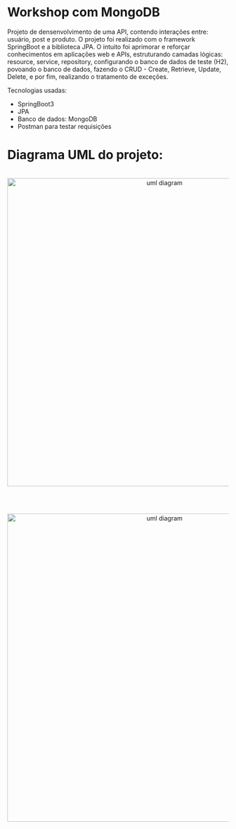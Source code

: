 # Workshop com MongoDB

Projeto de densenvolvimento de uma API, contendo interações entre: usuário, post e produto. O projeto foi realizado com o framework SpringBoot e a biblioteca JPA.
O intuito foi aprimorar e reforçar conhecimentos em aplicações web e APIs, estruturando camadas lógicas: resource, service, repository, configurando o banco de dados de teste (H2), povoando o banco de dados, fazendo o CRUD - Create, Retrieve, Update, Delete, e por fim, realizando o tratamento de exceções.

Tecnologias usadas:
- SpringBoot3
- JPA
- Banco de dados: MongoDB
- Postman para testar requisições

# Diagrama UML do projeto:
<p align="center">
  <br>
  <img src="https://github.com/CairoDeAndrade/workshop-mongodb/blob/main/assets/img/mongo-workshop-domain.png" width="700" margin="10rem" title="uml diagram">
</p>
<br>
<p align="center">
  <br>
  <img src="https://github.com/CairoDeAndrade/workshop-mongodb/blob/main/assets/img/mongo-workshop-instance.png" width="700" margin="10rem" title="uml diagram">
</p>

